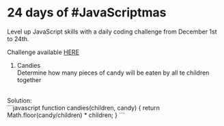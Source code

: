 # 24 days of #JavaScriptmas

Level up JavaScript skills with a daily coding challenge from December 1st to 24th.

Challenge available [HERE](https://scrimba.com/learn/adventcalendar)

1. Candies<br>
Determine how many pieces of candy will be eaten by all te children together
<br>
Solution:<br>
```javascript
function candies(children, candy) {
    return Math.floor(candy/children) * children;
}
```

